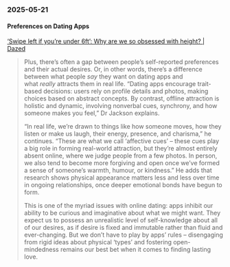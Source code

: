 ### 2025-05-21
#### Preferences on Dating Apps
[‘Swipe left if you’re under 6ft’: Why are we so obsessed with height? \| Dazed](https://www.dazeddigital.com/beauty/article/66828/1/swipe-left-if-youre-under-6ft-why-are-we-obsessed-with-height-tall-men-dating)

> Plus, there’s often a gap between people’s self-reported preferences and their actual desires. Or, in other words, there’s a difference between what people _say_ they want on dating apps and what _really_ attracts them in real life. “Dating apps encourage trait-based decisions: users rely on profile details and photos, making choices based on abstract concepts. By contrast, offline attraction is holistic and dynamic, involving nonverbal cues, synchrony, and how someone makes you feel,” Dr Jackson explains.
> 
> “In real life, we’re drawn to things like how someone moves, how they listen or make us laugh, their energy, presence, and charisma,” he continues. “These are what we call ‘affective cues’ – these cues play a big role in forming real-world attraction, but they’re almost entirely absent online, where we judge people from a few photos. In person, we also tend to become more forgiving and open once we’ve formed a sense of someone’s warmth, humour, or kindness.” He adds that research shows physical appearance matters less and less over time in ongoing relationships, once deeper emotional bonds have begun to form.
> 
> This is one of the myriad issues with online dating: apps inhibit our ability to be curious and imaginative about what we might want. They expect us to possess an unrealistic level of self-knowledge about all of our desires, as if desire is fixed and immutable rather than fluid and ever-changing. But we don’t have to play by apps’ rules – disengaging from rigid ideas about physical ‘types’ and fostering open-mindedness remains our best bet when it comes to finding lasting love.